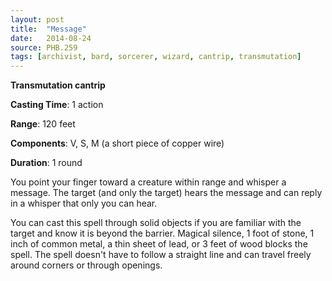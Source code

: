 ```yaml
---
layout: post
title:  "Message"
date:   2014-08-24
source: PHB.259
tags: [archivist, bard, sorcerer, wizard, cantrip, transmutation]
---
```


**Transmutation cantrip**

**Casting Time**: 1 action

**Range**: 120 feet

**Components**: V, S, M (a short piece of copper wire)

**Duration**: 1 round

You point your finger toward a creature within range and whisper a message. The target (and only the target) hears the message and can reply in a whisper that only you can hear.

You can cast this spell through solid objects if you are familiar with the target and know it is beyond the barrier. Magical silence, 1 foot of stone, 1 inch of common metal, a thin sheet of lead, or 3 feet of wood blocks the spell. The spell doesn't have to follow a straight line and can travel freely around corners or through openings.